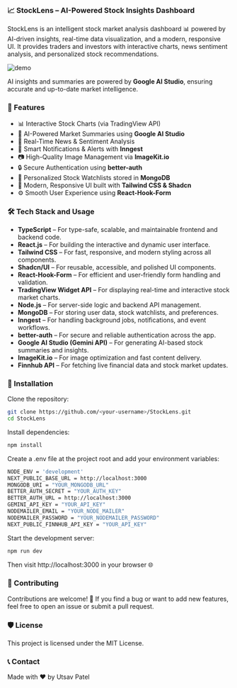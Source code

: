 ### 📈 StockLens – AI-Powered Stock Insights Dashboard
StockLens is an intelligent stock market analysis dashboard 📊 powered by AI-driven insights, real-time data visualization, and a modern, responsive UI. It provides traders and investors with interactive charts, news sentiment analysis, and personalized stock recommendations.

<img src="public/assets/images/dashboard_preview.png" alt="demo"/>

AI insights and summaries are powered by **Google AI Studio**, ensuring accurate and up-to-date market intelligence.

### 📸 Features

- 📊 Interactive Stock Charts (via TradingView API)
- 🧠 AI-Powered Market Summaries using **Google AI Studio**
- 💬 Real-Time News & Sentiment Analysis
- 🔔 Smart Notifications & Alerts with **Inngest**
- 📷 High-Quality Image Management via **ImageKit.io**
- 🔒 Secure Authentication using **better-auth**
- 🧾 Personalized Stock Watchlists stored in **MongoDB**
- 🎨 Modern, Responsive UI built with **Tailwind CSS & Shadcn**
- ⚙️ Smooth User Experience using **React-Hook-Form**

### 🛠️ Tech Stack and Usage

- **TypeScript** – For type-safe, scalable, and maintainable frontend and backend code.  
- **React.js** – For building the interactive and dynamic user interface.  
- **Tailwind CSS** – For fast, responsive, and modern styling across all components.  
- **Shadcn/UI** – For reusable, accessible, and polished UI components.  
- **React-Hook-Form** – For efficient and user-friendly form handling and validation.  
- **TradingView Widget API** – For displaying real-time and interactive stock market charts.  
- **Node.js** – For server-side logic and backend API management.  
- **MongoDB** – For storing user data, stock watchlists, and preferences.  
- **Inngest** – For handling background jobs, notifications, and event workflows.  
- **better-auth** – For secure and reliable authentication across the app.  
- **Google AI Studio (Gemini API)** – For generating AI-based stock summaries and insights.  
- **ImageKit.io** – For image optimization and fast content delivery.  
- **Finnhub API** – For fetching live financial data and stock market updates.

### 🚀 Installation

Clone the repository:
```bash
git clone https://github.com/<your-username>/StockLens.git
cd StockLens
```
Install dependencies:
```bash
npm install
```
Create a .env file at the project root and add your environment variables:
```bash
NODE_ENV = 'development'
NEXT_PUBLIC_BASE_URL = http://localhost:3000
MONGODB_URI = "YOUR_MONGODB_URL"
BETTER_AUTH_SECRET = "YOUR_AUTH_KEY" 
BETTER_AUTH_URL = http://localhost:3000
GEMINI_API_KEY = "YOUR_API_KEY"
NODEMAILER_EMAIL = "YOUR_NODE_MAILER"
NODEMAILER_PASSWORD = "YOUR_NODEMAILER_PASSWORD"
NEXT_PUBLIC_FINNHUB_API_KEY = "YOUR_API_KEY"
```
Start the development server:
```bash
npm run dev
```
Then visit http://localhost:3000 in your browser 🌐

### 📢 Contributing
Contributions are welcome! 🎉
If you find a bug or want to add new features, feel free to open an issue or submit a pull request.

### 🛡️ License
This project is licensed under the MIT License.

### 📞 Contact
Made with ❤️ by Utsav Patel
